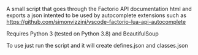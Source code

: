 A small script that goes through the Factorio API documentation html and exports a json intented to be used by autocomplete extensions such as https://github.com/simonvizzini/vscode-factorio-lua-api-autocomplete 

Requires Python 3 (tested on Python 3.8) and BeautifulSoup

To use just run the script and it will create defines.json and classes.json
